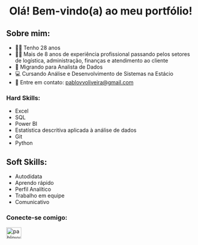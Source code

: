 <h1 align="center">Olá! Bem-vindo(a) ao meu portfólio!</h1>

## Sobre mim:
* 🧑‍💻 Tenho 28 anos
* 🚛📒 Mais de 8 anos de experiência profissional passando pelos setores de logística, administração, finanças e atendimento ao cliente
* 🎲 Migrando para Analista de Dados
* 💻 Cursando Análise e Desenvolvimento de Sistemas na Estácio
* 📧 Entre em contato: pablovvoliveira@gmail.com

### Hard Skills:
* Excel
* SQL
* Power BI
* Estatística descritiva aplicada à análise de dados
* Git
* Python

## Soft Skills:
* Autodidata
* Aprendo rápido
* Perfil Analítico
* Trabalho em equipe
* Comunicativo


<h3 align="left">Conecte-se comigo:</h3>
<p align="left">
<a href="https://linkedin.com/in/pablovvoliveira" target="blank"><img align="center" src="https://raw.githubusercontent.com/rahuldkjain/github-profile-readme-generator/master/src/images/icons/Social/linked-in-alt.svg" alt="pablovvoliveira" height="30" width="40" /></a>
</p>
